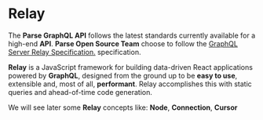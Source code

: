# Relay

The **Parse GraphQL API** follows the latest standards currently available for a high-end **API**.
**Parse Open Source Team** choose to follow the [GraphQL Server Relay Specification.](https://relay.dev/docs/en/graphql-server-specification) specification.

**Relay** is a JavaScript framework for building data-driven React applications powered by **GraphQL**, designed from the ground up to be **easy to use**, extensible and, most of all, **performant**. Relay accomplishes this with static queries and ahead-of-time code generation.

We will see later some **Relay** concepts like: **Node**, **Connection**, **Cursor**